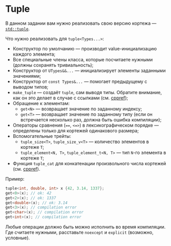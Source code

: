 # Tuple

В данном задании вам нужно реализовать свою версию кортежа &mdash; [`std::tuple`](https://en.cppreference.com/w/cpp/utility/tuple).

Что нужно реализовать для `tuple<Types...>`:

* Конструктор по умолчанию &mdash; производит value-инициализацию каждого элемента;
* Все специальные члены класса, которые посчитаете нужными (должны сохранять тривиальность);
* Конструктор от `UTypes&&...` &mdash; инициализирует элементы заданными значениями;
* Конструктор от `const Types&...` &mdash; помогает предыдущему с выводом типов;
* `make_tuple` &mdash; создаёт `tuple`, сам выводя типы. Обратите внимание, как он это делает в случае с ссылками (см. [cppref](https://en.cppreference.com/w/cpp/utility/tuple/make_tuple));
* Обращение к элементам:
    * `get<N>` &mdash; возвращает значение по заданному индексу;
    * `get<T>` &mdash; возвращает значение по заданному типу (если он встречается несколько раз, должна быть ошибка компиляции);
* Операторы сравнения (`==`, `<=>`) в лексикографическом порядке &mdash; определены только для кортежей одинакового размера;
* Вспомогательные трейты:
    * `tuple_size<T>`, `tuple_size_v<T>` &mdash; количество элементов в кортеже `T`;
    * `tuple_element<N, T>`, `tuple_element_t<N, T>` &mdash; тип `N`-го элемента в кортеже `T`;
* Функция `tuple_cat` для конкатенации произвольного числа кортежей (см. [cppref](https://en.cppreference.com/w/cpp/utility/tuple/tuple_cat)).

Пример:

```c++
tuple<int, double, int> x {42, 3.14, 1337};
get<0>(x); // ok: 42
get<2>(x); // ok: 1337
get<double>(x); // ok: 3.14
get<3>(x); // compilation error
get<char>(x); // compilation error
get<int>(x); // compilation error
```

Любые операции должно быть можно исполнить во время компиляции. Где считаете нужными, расставьте `noexcept` и `explicit` (возможно, условные).
